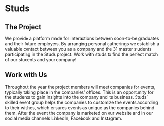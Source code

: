 # Studs
## The Project
We provide a platform made for interactions between soon-to-be graduates and their future employers. By arranging personal gatherings we establish a valuable contact between you as a company and the 31 master students participating in the Studs project. Work with studs to find the perfect match of our students and your company! 

## Work with Us
Throughout the year the project members will meet companies for events, typically taking place in the companies’ offices. This is an opportunity for the students to gain insights into the company and its business. Studs’ skilled event group helps the companies to customize the events according to their wishes, which ensures events as unique as the companies behind them. After the event the company is marketed on our website and in our social media channels LinkedIn, Facebook and Instagram.
